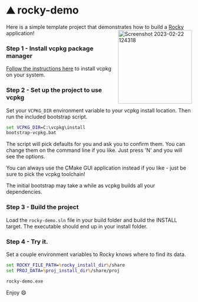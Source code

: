 # :mountain: rocky-demo
Here is a simple template project that demonstrates how to build a [Rocky](https://github.com/pelicanmapping/rocky) application!<img align="right" width="200" alt="Screenshot 2023-02-22 124318" src="https://user-images.githubusercontent.com/326618/220712284-8a17d87a-431f-4966-a425-0f2628b23b40.png">

### Step 1 - Install vcpkg package manager
[Follow the instructions here](https://vcpkg.io/en/getting-started.html) to install vcpkg on your system.

### Step 2 - Set up the project to use vcpkg
Set your `VCPKG_DIR` environment variable to your vcpkg install location. Then run the included bootstrap script.
```bat
set VCPKG_DIR=C:\vcpkg\install
bootstrap-vcpkg.bat
```
The script will pick defaults for you and ask you to confirm them. You can change them on the command line if you like.
Just press 'N' and you will see the options.

You can always use the CMake GUI application instead if you like - just be sure to pick the vcpkg toolchain!

The initial bootstrap may take a while as vcpkg builds all your dependencies.

### Step 3 - Build the project
Load the `rocky-demo.sln` file in your build folder and build the INSTALL target. The executable should end up in your install folder.

### Step 4 - Try it.
Set a couple environment variables to Rocky knows where to find its data.
```bat
set ROCKY_FILE_PATH=%rocky_install_dir%/share
set PROJ_DATA=%proj_install_dir%/share/proj

rocky-demo.exe
```

Enjoy :smile:
